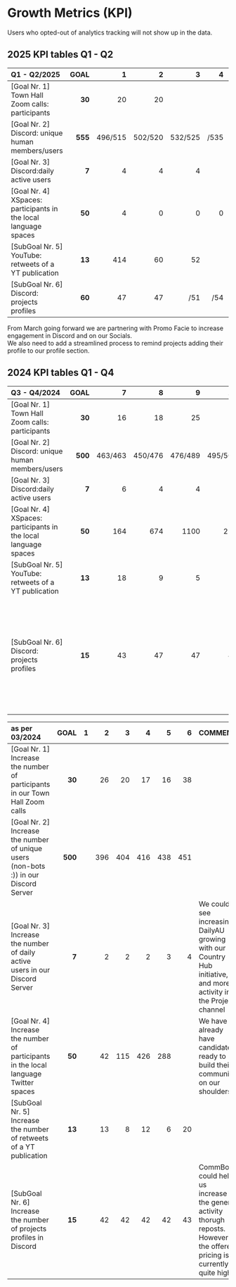 



# Growth Metrics (KPI)

Users who opted-out of analytics tracking will not show up in the data.

## 2025 KPI tables Q1 - Q2

 

| **Q1 - Q2/2025**                                                |    GOAL |    1 |       2 |       3 |       4 |       5 |    6 | COMMENT                                                      |
| :-----------------------------------------------------------    | ------: | ---: | ------: | ------: | ------: | ------: | ---: | ------------------------------------------------------------ |
| [Goal Nr. 1] Town Hall Zoom calls:  participants                |  **30** |   20   |   20    |         |         |         |      |            |
| [Goal Nr. 2] Discord: unique human members/users                | **555** |496/515 | 502/520 | 532/525 |    /535  | /545 | /555 |            |
| [Goal Nr. 3] Discord:daily active users                         |   **7** |   4  | 4 |  4 |         |         |      |            |
| [Goal Nr. 4] XSpaces: participants in the local language spaces |  **50** |  4    | 0 |  0  |  0   |         |      |            |
| [SubGoal Nr. 5] YouTube: retweets of a YT publication           |  **13** | 414 | 60 |   52  |         |         |      |            |
| [SubGoal Nr. 6] Discord: projects profiles                      |  **60** | 47 |47 |    /51 |    /54   |   /57  |   /60 |    |

From March going forward we are partnering with Promo Facie to increase engagement in Discord and on our Socials.  
We also need to add a streamlined process to remind projects adding their profile to our profile section.


## 2024 KPI tables Q1 - Q4

 

| **Q3 - Q4/2024**                                             |    GOAL |    7 |   8 |  9  |  10 |  11 |   12 | COMMENT                                                      |
| :----------------------------------------------------------- | ------: | ---: | --: | --: | --: | --: | ---: | ----------------------------------------------------- |
| [Goal Nr. 1] Town Hall Zoom calls:  participants             |  **30** |  16 |   18   | 25  | 15 | 18 |  12 |                                                              |
| [Goal Nr. 2] Discord: unique human members/users             | **500** |  463/463 | 450/476 | 476/489 | 495/502 | 494/508 |  486/508 |                                   |
| [Goal Nr. 3] Discord:daily active users                      |   **7** |  6 |  4 |  4 |  4 |  4 |  4 |    |
| [Goal Nr. 4] XSpaces: participants in the local language spaces |  **50** |  164 |  674 |  1100 |  220 |  125 |  4  | [Report 2024](https://github.com/eucardano/operations-framework/blob/main/reports/f11/X-Spaces.md#2024) |
| [SubGoal Nr. 5] YouTube: retweets of a YT publication        |  **13** | 18 |  9  | 5  | 5 | 12 | 6 |                                                              |
| [SubGoal Nr. 6] Discord: projects profiles                   |  **15** | 43 | 47 | 47  | 47 |47 |47 | CommBot could help us increase the general activity thorugh reposts. However the offered pricing is currently quite high. |

 

| **as per 03/2024**                                           |    GOAL |    1 |    2 |    3 |    4 |    5 |    6 | COMMENT                                                      |
| :----------------------------------------------------------- | ------: | ---: | ---: | ---: | ---: | ---: | ---: | ------------------------------------------------------------ |
| [Goal Nr. 1] Increase the number of participants in our Town Hall Zoom calls |  **30** |      |   26 |   20 |   17 |   16 |   38 |                                                              |
| [Goal Nr. 2] Increase the number of unique users (non-bots :)) in our Discord Server | **500** |      |  396 |  404 |  416 |  438 |  451 |                                                              |
| [Goal Nr. 3] Increase the number of daily active users in our Discord Server |   **7** |      |    2 |    2 |    2 |    3 |    4 | We could see increasing DailyAU growing with our Country Hub initiative, and more activity in the Project channel |
| [Goal Nr. 4] Increase the number of participants in the local language Twitter spaces |  **50** |      |   42 |  115 |  426 |  288 |      | We have already have candidates ready to build their community on our shoulders. |
| [SubGoal Nr. 5] Increase the number of retweets of a YT publication |  **13** |      |   13 |    8 |   12 |    6 |   20 |                                                              |
| [SubGoal Nr. 6] Increase the number of projects profiles in Discord |  **15** |      |   42 |   42 |   42 |   42 |   43 | CommBot could help us increase the general activity thorugh reposts. However the offered pricing is currently quite high. |



